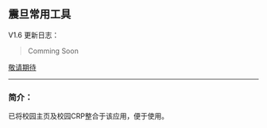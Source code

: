 ## 震旦常用工具
V1.6 更新日志：

>Comming Soon

[敬请期待](https://github.com/letian14/Zone/raw/master/震旦常用工具_1.6.apk)

  
  
---  

### 简介：
已将校园主页及校园CRP整合于该应用，便于使用。
